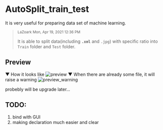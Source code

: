 # AutoSplit_train_test
It is very useful for preparing data set of machine learning.
<html>
  <body>
    <blockquote class="part" data-startline="4" data-endline="5">
<p data-position="19" data-size="0"><small data-position="19" data-size="48"><i class="fa fa-user"></i> LaZoark <i class="fa fa-clock-o"></i> Mon, Apr 19, 2021 12:36 PM</small></p>
<p>It is able to split data(including <strong><code>.xml</code></strong> and <code>.jpg</code>) with specific ratio into <code>Train</code> folder and <code>Test</code> folder.</p>
</blockquote>
  </body>
</html>

<!-- It is able to split data(including **`.xml`** and `.jpg`) with specific ratio into `Train` folder and `Test` folder. -->


## Preview 
▼ How it looks like 
![preview](https://user-images.githubusercontent.com/25290627/115181554-cb732d00-a10a-11eb-9e7a-ab13894fa8f4.png)
▼ When there are already some file, it will raise a warning
![preview_warning](https://user-images.githubusercontent.com/25290627/115181556-cca45a00-a10a-11eb-922d-612929951f5b.png)

probebly will be upgrade later...


## TODO:
1. bind with GUI
2. making declaration much easier and clear
